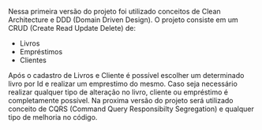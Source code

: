 Nessa primeira versão do projeto foi utilizado conceitos de Clean Architecture e DDD (Domain Driven Design).
O projeto consiste em um CRUD (Create Read Update Delete) de:
- Livros
- Empréstimos
- Clientes

Após o cadastro de Livros e Cliente é possível escolher um determinado livro por Id e realizar um emprestimo do mesmo.
Caso seja necessário realizar qualquer tipo de alteração no livro, cliente ou empréstimo é completamente possível.
Na proxima versão do projeto será utilizado conceito de CQRS (Command Query Responsibilty Segregation) e qualquer tipo de melhoria no código.
